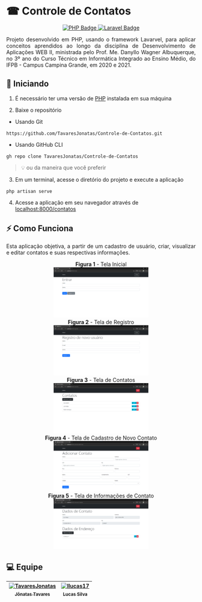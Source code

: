 # ☎ Controle de Contatos
<p align="center">
  <a href="https://www.php.net">
    <img src="https://img.shields.io/badge/PHP-777BB4?style=for-the-badge&logo=PHP&logoColor=white" title="PHP" alt="PHP Badge" />
  </a>
  <a href="https://laravel.com">
    <img src="https://img.shields.io/badge/Laravel-FF2D20?style=for-the-badge&logo=Laravel&logoColor=white" title="Laravel" alt="Laravel Badge" />
  </a>
</p>

<p align="justify">
  Projeto desenvolvido em PHP, usando o framework Lavarvel, para aplicar conceitos aprendidos ao longo da disciplina de Desenvolvimento de Aplicações WEB II, ministrada pelo Prof. Me. Danyllo Wagner Albuquerque, no 3º ano do Curso Técnico em Informática Integrado ao Ensino Médio, do IFPB - Campus Campina Grande, em 2020 e 2021.
</p>

## 🚀 Iniciando
1. É necessário ter uma versão de [PHP](https://www.php.net/ "Página inicial de PHP") instalada em sua máquina

2. Baixe o repositório
 - Usando Git
  ```
  https://github.com/TavaresJonatas/Controle-de-Contatos.git
  ```
  - Usando GitHub CLI
  ```
  gh repo clone TavaresJonatas/Controle-de-Contatos
  ```
  > 💡 ou da maneira que você preferir

3. Em um terminal, acesse o diretório do projeto e execute a aplicação
  ```
  php artisan serve
  ```
4. Acesse a aplicação em seu navegador através de [localhost:8000/contatos](http://localhost:8000/contatos "Página inicial")

## ⚡ Como Funciona
<p align="justify">
  Esta aplicação objetiva, a partir de um cadastro de usuário, criar, visualizar e editar contatos e suas respectivas informações.
</p>

<p align="center">
  <b>Figura 1</b> - Tela Inicial<br />
  <img src="screenshots/signin.png" width="50%" height="50%" title="Tela Inicial" alt="Screenshot da Tela Inicial" /><br />
  <b>Figura 2</b> - Tela de Registro<br />
  <img src="screenshots/signup.png" width="50%" height="50%" title="Tela de Registro" alt="Screenshot da Tela de Registro" /><br />
  <b>Figura 3</b> - Tela de Contatos<br />
  <img src="screenshots/contacts.png" width="50%" height="50%" title="Tela de Contatos" alt="Screenshot da Tela de Contatos" /><br />
  <b>Figura 4</b> - Tela de Cadastro de Novo Contato<br />
  <img src="screenshots/add-contact.png" width="50%" height="50%" title="Tela de Cadastro de Novo Contato" alt="Screenshot da Tela de Cadastro de Novo Contato" /><br />
  <b>Figura 5</b> - Tela de Informações de Contato<br />
  <img src="screenshots/contact-info.png" width="50%" height="50%" title="Tela de Informações de Contato" alt="Screenshot da Tela de Informações de Contato" /><br />
</p>

## 💻 Equipe
| [<img alt="TavaresJonatas" src="https://github.com/TavaresJonatas.png?size=115" width="115" /><br /><sub>Jônatas Tavares</sub>](https://github.com/TavaresJonatas "Jônatas Tavares (@TavaresJonatas)") | [<img alt="llucas17" src="https://github.com/llucas17.png?size=115" width="115"><br><sub>Lucas Silva</sub>](https://github.com/llucas17 "Lucas Silva (@llucas17)") |
| :---: | :---: |

<!--
<p align="center"><a href="https://laravel.com" target="_blank"><img src="https://raw.githubusercontent.com/laravel/art/master/logo-lockup/5%20SVG/2%20CMYK/1%20Full%20Color/laravel-logolockup-cmyk-red.svg" width="400"></a></p>

<p align="center">
<a href="https://travis-ci.org/laravel/framework"><img src="https://travis-ci.org/laravel/framework.svg" alt="Build Status"></a>
<a href="https://packagist.org/packages/laravel/framework"><img src="https://img.shields.io/packagist/dt/laravel/framework" alt="Total Downloads"></a>
<a href="https://packagist.org/packages/laravel/framework"><img src="https://img.shields.io/packagist/v/laravel/framework" alt="Latest Stable Version"></a>
<a href="https://packagist.org/packages/laravel/framework"><img src="https://img.shields.io/packagist/l/laravel/framework" alt="License"></a>
</p>

## About Laravel

Laravel is a web application framework with expressive, elegant syntax. We believe development must be an enjoyable and creative experience to be truly fulfilling. Laravel takes the pain out of development by easing common tasks used in many web projects, such as:

- [Simple, fast routing engine](https://laravel.com/docs/routing).
- [Powerful dependency injection container](https://laravel.com/docs/container).
- Multiple back-ends for [session](https://laravel.com/docs/session) and [cache](https://laravel.com/docs/cache) storage.
- Expressive, intuitive [database ORM](https://laravel.com/docs/eloquent).
- Database agnostic [schema migrations](https://laravel.com/docs/migrations).
- [Robust background job processing](https://laravel.com/docs/queues).
- [Real-time event broadcasting](https://laravel.com/docs/broadcasting).

Laravel is accessible, powerful, and provides tools required for large, robust applications.

## Learning Laravel

Laravel has the most extensive and thorough [documentation](https://laravel.com/docs) and video tutorial library of all modern web application frameworks, making it a breeze to get started with the framework.

If you don't feel like reading, [Laracasts](https://laracasts.com) can help. Laracasts contains over 1500 video tutorials on a range of topics including Laravel, modern PHP, unit testing, and JavaScript. Boost your skills by digging into our comprehensive video library.

## Laravel Sponsors

We would like to extend our thanks to the following sponsors for funding Laravel development. If you are interested in becoming a sponsor, please visit the Laravel [Patreon page](https://patreon.com/taylorotwell).

### Premium Partners

- **[Vehikl](https://vehikl.com/)**
- **[Tighten Co.](https://tighten.co)**
- **[Kirschbaum Development Group](https://kirschbaumdevelopment.com)**
- **[64 Robots](https://64robots.com)**
- **[Cubet Techno Labs](https://cubettech.com)**
- **[Cyber-Duck](https://cyber-duck.co.uk)**
- **[Many](https://www.many.co.uk)**
- **[Webdock, Fast VPS Hosting](https://www.webdock.io/en)**
- **[DevSquad](https://devsquad.com)**
- **[Curotec](https://www.curotec.com/services/technologies/laravel/)**
- **[OP.GG](https://op.gg)**

## Contributing

Thank you for considering contributing to the Laravel framework! The contribution guide can be found in the [Laravel documentation](https://laravel.com/docs/contributions).

## Code of Conduct

In order to ensure that the Laravel community is welcoming to all, please review and abide by the [Code of Conduct](https://laravel.com/docs/contributions#code-of-conduct).

## Security Vulnerabilities

If you discover a security vulnerability within Laravel, please send an e-mail to Taylor Otwell via [taylor@laravel.com](mailto:taylor@laravel.com). All security vulnerabilities will be promptly addressed.

## License

The Laravel framework is open-sourced software licensed under the [MIT license](https://opensource.org/licenses/MIT).
-->